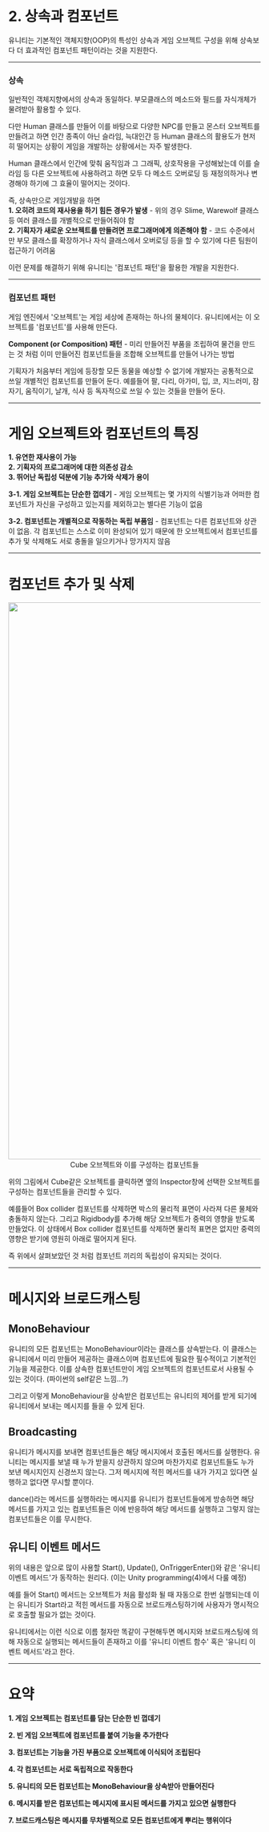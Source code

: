 # 2. 상속과 컴포넌트

유니티는 기본적인 객체지향(OOP)의 특성인 상속과 게임 오브젝트 구성을 위해 상속보다 더 효과적인 컴포넌트 패턴이라는 것을 지원한다.

---
### 상속
일반적인 객체지향에서의 상속과 동일하다. 부모클래스의 메소드와 필드를 자식개체가 물려받아 활용할 수 있다.

다만 Human 클래스를 만들어 이를 바탕으로 다양한 NPC를 만들고 몬스터 오브젝트를 만들려고 하면 인간 종족이 아닌 슬라임, 늑대인간 등 Human 클래스의 활용도가 현저히 떨어지는 상황이 게임을 개발하는 상황에서는 자주 발생한다.

Human 클래스에서 인간에 맞춰 움직임과 그 그래픽, 상호작용을 구성해놨는데 이를 슬라임 등 다른 오브젝트에 사용하려고 하면 모두 다 메소드 오버로딩 등 재정의하거나 변경해야 하기에 그 효율이 떨어지는 것이다. 

즉, 상속만으로 게임개발을 하면<br>
**1. 오히려 코드의 재사용을 하기 힘든 경우가 발생** - 위의 경우 Slime, Warewolf 클래스 등 여러 클래스를 개별적으로 만들어줘야 함<br>
**2. 기획자가 새로운 오브젝트를 만들려면 프로그래머에게 의존해야 함** - 코드 수준에서만 부모 클래스를 확장하거나 자식 클래스에서 오버로딩 등을 할 수 있기에 다른 팀원이 접근하기 어려움<br>

이런 문제를 해결하기 위해 유니티는 '컴포넌트 패턴'을 활용한 개발을 지원한다.

---
### 컴포넌트 패턴
게임 엔진에서 '오브젝트'는 게임 세상에 존재하는 하나의 물체이다. 유니티에서는 이 오브젝트를 '컴포넌트'를 사용해 만든다.

**Component (or Composition) 패턴** - 미리 만들어진 부품을 조립하여 물건을 만드는 것 처럼 이미 만들어진 컴포넌트들을 조합해 오브젝트를 만들어 나가는 방법

기획자가 처음부터 게임에 등장할 모든 동물을 예상할 수 없기에 개발자는 공통적으로 쓰일 개별적인 컴포넌트를 만들어 둔다. 예를들어 팔, 다리, 아가미, 입, 코, 지느러미, 잠자기, 움직이기, 날개, 식사 등 독자적으로 쓰일 수 있는 것들을 만들어 둔다.

---
# 게임 오브젝트와 컴포넌트의 특징
**1. 유연한 재사용이 가능**<br>
**2. 기획자의 프로그래머에 대한 의존성 감소**<br>
**3. 뛰어난 독립성 덕분에 기능 추가와 삭제가 용이**

**3-1. 게임 오브젝트는 단순한 껍데기** - 게임 오브젝트는 몇 가지의 식별기능과 어떠한 컴포넌트가 자신을 구성하고 있는지를 제외하고는 별다른 기능이 없음

**3-2. 컴포넌트는 개별적으로 작동하는 독립 부품임** - 컴포넌트는 다른 컴포넌트와 상관이 없음. 각 컴포넌트는 스스로 이미 완성되어 있기 때문에 한 오브젝트에서 컴포넌트를 추가 및 삭제해도 서로 충돌을 일으키거나 망가지지 않음

---
# 컴포넌트 추가 및 삭제

<p align="center">
<img width="1113" alt="image" src="https://user-images.githubusercontent.com/68016394/151705862-d8baa08e-2389-4847-b0aa-6974fe5f5fbb.png">
Cube 오브젝트와 이를 구성하는 컴포넌트들
</p>

위의 그림에서 Cube같은 오브젝트를 클릭하면 옆의 Inspector창에 선택한 오브젝트를 구성하는 컴포넌트들을 관리할 수 있다.

예를들어 Box collider 컴포넌트를 삭제하면 박스의 물리적 표면이 사라져 다른 물체와 충돌하지 않는다. 그리고 Rigidbody를 추가해 해당 오브젝트가 중력의 영향을 받도록 만들었다. 이 상태에서 Box collider 컴포넌트를 삭제하면 물리적 표면은 없지만 중력의 영향은 받기에 영원히 아래로 떨어지게 된다.

즉 위에서 살펴보았던 것 처럼 컴포넌트 끼리의 독립성이 유지되는 것이다. 

---
# 메시지와 브로드캐스팅

## MonoBehaviour
유니티의 모든 컴포넌트는 MonoBehaviour이라는 클래스를 상속받는다. 이 클래스는 유니티에서 미리 만들어 제공하는 클래스이며 컴포넌트에 필요한 필수적이고 기본적인 기능을 제공한다. 이를 상속한 컴포넌트만이 게임 오브젝트의 컴포넌트로서 사용될 수 있는 것이다. (파이썬의 self같은 느낌...?)

그리고 이렇게 MonoBehaviour을 상속받은 컴포넌트는 유니티의 제어를 받게 되기에 유니티에서 보내는 메시지를 들을 수 있게 된다. 

## Broadcasting
유니티가 메시지를 보내면 컴포넌트들은 해당 메시지에서 호출된 메서드를 실행한다. 유니티는 메시지를 보낼 때 누가 받을지 상관하지 않으며 마찬가지로 컴포넌트들도 누가 보낸 메시지인지 신경쓰지 않는다. 그저 메시지에 적힌 메서드를 내가 가지고 있다면 실행하고 없다면 무시할 뿐이다. 

dance()라는 메서드를 실행하라는 메시지를 유니티가 컴포넌트들에게 방송하면 해당 메서드를 가지고 있는 컴포넌트들은 이에 반응하여 해당 메서드를 실행하고 그렇지 않는 컴포넌트들은 이를 무시한다. 

## 유니티 이벤트 메서드
위의 내용은 앞으로 많이 사용할 Start(), Update(), OnTriggerEnter()와 같은 '유니티 이벤트 메서드'가 동작하는 원리다. (이는 Unity programming(4)에서 다룰 예정)

예를 들어 Start() 메서드는 오브젝트가 처음 활성화 될 때 자동으로 한번 실행되는데 이는 유니티가 Start라고 적힌 메서드를 자동으로 브로드캐스팅하기에 사용자가 명시적으로 호출할 필요가 없는 것이다. 

유니티에서는 이런 식으로 이름 철자만 똑같이 구현해두면 메시지와 브로드캐스팅에 의해 자동으로 실행되는 메서드들이 존재하고 이를 '유니티 이벤트 함수' 혹은 '유니티 이벤트 메서드'라고 한다. 

---
# 요약
**1. 게임 오브젝트는 컴포넌트를 담는 단순한 빈 껍데기**

**2. 빈 게임 오브젝트에 컴포넌트를 붙여 기능을 추가한다**

**3. 컴포넌트는 기능을 가진 부품으로 오브젝트에 이식되어 조립된다**

**4. 각 컴포넌트는 서로 독립적으로 작동한다**

**5. 유니티의 모든 컴포넌트는 MonoBehaviour을 상속받아 만들어진다**

**6. 메시지를 받은 컴포넌트는 메시지에 표시된 메서드를 가지고 있으면 실행한다**

**7. 브로드캐스팅은 메시지를 무차별적으로 모든 컴포넌트에게 뿌리는 행위이다**